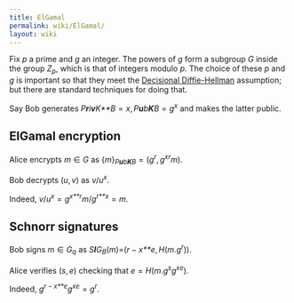 ```yaml
---
title: ElGamal
permalink: wiki/ElGamal/
layout: wiki
---
```


Fix *p* a prime and *g* an integer. The powers of *g* form a subgroup
*G* inside the group *Z*<sub>*p*</sub>, which is that of integers modulo
*p*. The choice of these *p* and *g* is important so that they meet the
[Decisional
Diffie-Hellman](http://en.wikipedia.org/wiki/Decisional_Diffie%E2%80%93Hellman_assumption)
assumption; but there are standard techniques for doing that.

Say Bob generates
*P**r**i**v**K**B* = *x*, *P**u**b**K**B* = *g*<sup>*x*</sup> and makes
the latter public.

ElGamal encryption
------------------

  
Alice encrypts *m* ∈ *G* as
{*m*}<sub>*P**u**b**K**B*</sub> = (*g*<sup>*r*</sup>, *g*<sup>*x*</sup><sup>*r*</sup>*m*).

Bob decrypts (*u*, *v*) as *v*/*u*<sup>*x*</sup>.

Indeed,
*v*/*u*<sup>*x*</sup> = *g*<sup>*x**r*</sup>*m*/*g*<sup>*r**x*</sup> = *m*.

Schnorr signatures
------------------

  
Bob signs *m* ∈ *G*<sub>*q*</sub> as
*S**I**G*<sub>*B*</sub>(*m*)=(*r* − *x**e*, *H*(*m*.*g*<sup>*r*</sup>)).

Alice verifies (*s*, *e*) checking that
*e* = *H*(*m*.*g*<sup>*s*</sup>*g*<sup>*x*</sup><sup>*e*</sup>).

Indeed,
*g*<sup>*r* − *x**e*</sup>*g*<sup>*x*</sup><sup>*e*</sup> = *g*<sup>*r*</sup>.


